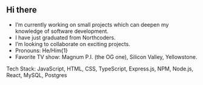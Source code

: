 ## Hi there

- I’m currently working on small projects which can deepen my knowledge of software development.
- I have just graduated from Northcoders.
- I’m looking to collaborate on exciting projects.
- Pronouns: He/Him{1}
- Favorite TV show: Magnum P.I. (the OG one), Silicon Valley, Yellowstone.

Tech Stack: JavaScript, HTML, CSS, TypeScript, Express.js, NPM, Node.js, React, MySQL, Postgres
